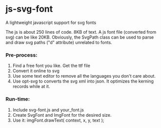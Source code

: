 # js-svg-font
A lightweight javascript support for svg fonts

The js is about 250 lines of code. 8KB of text. A js font file (converted from svg) can be like 20KB.
Obviously, the SvgPath class can be used to parse and draw svg paths ("d" attribute) unrelated to fonts.

### Pre-process:

1. Find a free font you like. Get the ttf file
2. Convert it online to svg
3. Use some text editor to remove all the languages you don't care about.
4. Use opt-svg to converts the svg xml into json. It optimizes the kerning records while at it.

### Run-time:

1. Include svg-font.js and your_font.js
2. Create SvgFont and ImgFont for the desired size.
3. Use it: imgFont.drawText( context, x, y, text );
